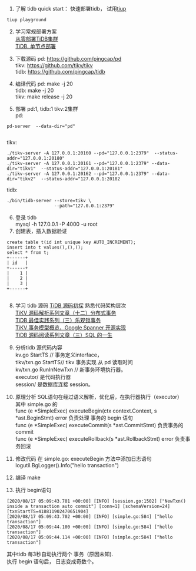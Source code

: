 1. 了解 tidb
 quick start： 快速部署tidb， 试用[tiup](https://docs.pingcap.com/zh/tidb/stable/quick-start-with-tidb)
 ```
 tiup playground
```
2. 学习常规部署方案  
[从零部署TiDB集群](http://blog.itpub.net/69908602/viewspace-2670574/)  
[TiDB. 单节点部署](https://www.jianshu.com/p/61a2838ae8db)  
  
3. 下载源码
pd: https://github.com/pingcap/pd  
tikv: https://github.com/tikv/tikv  
tidb: https://github.com/pingcap/tidb  
4. 编译代码
pd: make -j 20  
tidb: make -j 20  
tikv: make release -j 20  

5. 部署 pd:1, tidb:1 tikv:2集群  
pd:  
```
pd-server  --data-dir="pd" 
         
```
tikv:   
```
./tikv-server -A 127.0.0.1:20160 --pd="127.0.0.1:2379"  --status-addr="127.0.0.1:20180"
./tikv-server -A 127.0.0.1:20161 --pd="127.0.0.1:2379" --data-dir="tikv1"  --status-addr="127.0.0.1:20181"
./tikv-server -A 127.0.0.1:20162 --pd="127.0.0.1:2379" --data-dir="tikv2"  --status-addr="127.0.0.1:20182
```  
tidb:  
```
./bin/tidb-server --store=tikv \
                  --path="127.0.0.1:2379"
```  
6. 登录 tidb  
 mysql -h 127.0.0.1 -P 4000 -u root  
7. 创建表，插入数据验证  
```
create table t(id int unique key AUTO_INCREMENT);
insert into t values(),(),();
select * from t;
+------+
| id   |
+------+
|    1 |
|    2 |
|    3 |
+------+
 
```

8. 学习 tidb 源码 
[TiDB 源码初探](https://segmentfault.com/a/1190000008083158) 熟悉代码架构层次  
[TiKV 源码解析系列文章（十二）分布式事务](https://pingcap.com/blog-cn/tikv-source-code-reading-12/)  
[TiDB 最佳实践系列（三）乐观锁事务](https://pingcap.com/blog-cn/best-practice-optimistic-transaction/)  
[TiKV 事务模型概览，Google Spanner 开源实现](https://pingcap.com/blog-cn/tidb-transaction-model/)  
[TiDB 源码阅读系列文章（三）SQL 的一生](https://pingcap.com/blog-cn/tidb-source-code-reading-3/)  


9. 分析tidb 源代码内容  
kv.go StartTS // 事务定义interface，  
tikv/txn.go StartTS// tikv 事务实现 从 pd 读取时间  
kv/txn.go RunInNewTxn // 新事务环境执行器。   
executor/ 是代码执行器  
session/ 是数据库连接 session。  

10. 原理分析
SQL语句在经过语义解析，优化后，在执行器执行（executor）  
其中 simple.go 的   
func (e *SimpleExec) executeBegin(ctx context.Context, s *ast.BeginStmt) error  负责处理 事务的 begin 语句  
func (e *SimpleExec) executeCommit(s *ast.CommitStmt)  负责事务的 commit  
func (e *SimpleExec) executeRollback(s *ast.RollbackStmt) error  负责事务回滚  


10. 修改代码
在 simple.go: executeBegin 方法中添加日志语句  
	logutil.BgLogger().Info("hello transaction")  
11. 编译 make  
12. 执行 begin语句
```
[2020/08/17 05:09:43.701 +00:00] [INFO] [session.go:1502] ["NewTxn() inside a transaction auto commit"] [conn=1] [schemaVersion=24] [txnStartTS=418811902470651904]
[2020/08/17 05:09:43.702 +00:00] [INFO] [simple.go:584] ["hello transaction"]
[2020/08/17 05:09:44.100 +00:00] [INFO] [simple.go:584] ["hello transaction"]
[2020/08/17 05:09:44.114 +00:00] [INFO] [simple.go:584] ["hello transaction"]
```
其中tidb 每3秒自动执行两个 事务（原因未知).   
执行 begin 语句后， 日志变成奇数个。   


